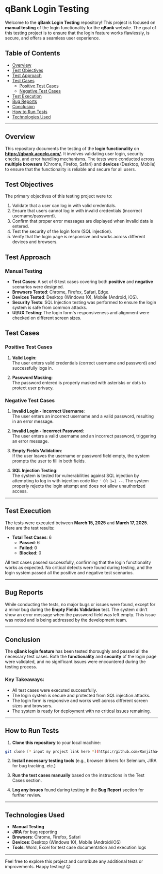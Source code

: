 # qBank Login Testing

Welcome to the **qBank Login Testing** repository! This project is focused on **manual testing** of the login functionality for the **qBank** website. The goal of this testing project is to ensure that the login feature works flawlessly, is secure, and offers a seamless user experience. 

## Table of Contents

- [Overview](#overview)
- [Test Objectives](#test-objectives)
- [Test Approach](#test-approach)
- [Test Cases](#test-cases)
  - [Positive Test Cases](#positive-test-cases)
  - [Negative Test Cases](#negative-test-cases)
- [Test Execution](#test-execution)
- [Bug Reports](#bug-reports)
- [Conclusion](#conclusion)
- [How to Run Tests](#how-to-run-tests)
- [Technologies Used](#technologies-used)

---

## Overview

This repository documents the testing of the **login functionality** on **https://qbank.accelq.com/**. It involves validating user login, security checks, and error handling mechanisms. The tests were conducted across **multiple browsers** (Chrome, Firefox, Safari) and **devices** (Desktop, Mobile) to ensure that the functionality is reliable and secure for all users.

## Test Objectives

The primary objectives of this testing project were to:

1. Validate that a user can log in with valid credentials.
2. Ensure that users cannot log in with invalid credentials (incorrect username/password).
3. Confirm that proper error messages are displayed when invalid data is entered.
4. Test the security of the login form (SQL injection).
5. Verify that the login page is responsive and works across different devices and browsers.

## Test Approach

### Manual Testing

- **Test Cases**: A set of 6 test cases covering both **positive** and **negative** scenarios were designed.
- **Browsers Tested**: Chrome, Firefox, Safari, Edge.
- **Devices Tested**: Desktop (Windows 10), Mobile (Android, iOS).
- **Security Tests**: SQL Injection testing was performed to ensure the login system is safe from common attacks.
- **UI/UX Testing**: The login form's responsiveness and alignment were checked on different screen sizes.

## Test Cases

### Positive Test Cases

1. **Valid Login**:  
   The user enters valid credentials (correct username and password) and successfully logs in.

2. **Password Masking**:  
   The password entered is properly masked with asterisks or dots to protect user privacy.

### Negative Test Cases

1. **Invalid Login - Incorrect Username**:  
   The user enters an incorrect username and a valid password, resulting in an error message.

2. **Invalid Login - Incorrect Password**:  
   The user enters a valid username and an incorrect password, triggering an error message.

3. **Empty Fields Validation**:  
   If the user leaves the username or password field empty, the system prompts the user to fill in both fields.

4. **SQL Injection Testing**:  
   The system is tested for vulnerabilities against SQL injection by attempting to log in with injection code like `' OR 1=1 --`. The system properly rejects the login attempt and does not allow unauthorized access.

---

## Test Execution

The tests were executed between **March 15, 2025** and **March 17, 2025**. Here are the test results:

- **Total Test Cases**: 6  
  - **Passed**: 6  
  - **Failed**: 0  
  - **Blocked**: 0  

All test cases passed successfully, confirming that the login functionality works as expected. No critical defects were found during testing, and the login system passed all the positive and negative test scenarios.

---

## Bug Reports

While conducting the tests, no major bugs or issues were found, except for a minor bug during the **Empty Fields Validation** test. The system didn't show an error message when the password field was left empty. This issue was noted and is being addressed by the development team.

---

## Conclusion

The **qBank login feature** has been tested thoroughly and passed all the necessary test cases. Both the **functionality** and **security** of the login page were validated, and no significant issues were encountered during the testing process.

### Key Takeaways:
- All test cases were executed successfully.
- The login system is secure and protected from SQL injection attacks.
- The login form is responsive and works well across different screen sizes and browsers.
- The system is ready for deployment with no critical issues remaining.

---

## How to Run Tests

1. **Clone this repository** to your local machine:
```bash
git clone [* input my project link here *](https://github.com/Ranjitha4/QBankTesting.git)
```

2. **Install necessary testing tools** (e.g., browser drivers for Selenium, JIRA for bug tracking, etc.)

3. **Run the test cases manually** based on the instructions in the Test Cases section.

4. **Log any issues** found during testing in the **Bug Report** section for further review.

---

## Technologies Used

- **Manual Testing**
- **JIRA** for bug reporting
- **Browsers**: Chrome, Firefox, Safari
- **Devices**: Desktop (Windows 10), Mobile (Android/iOS)
- **Tools**: Word, Excel for test case documentation and execution logs

---

Feel free to explore this project and contribute any additional tests or improvements. Happy testing! 😊
